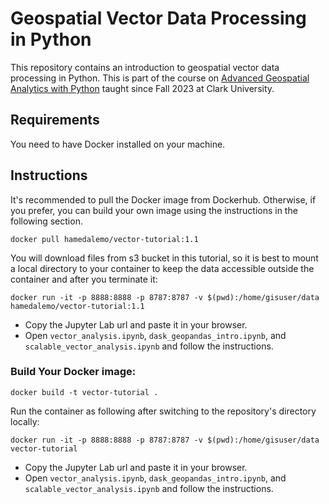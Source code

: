 # Geospatial Vector Data Processing in Python
This repository contains an introduction to geospatial vector data processing in Python. This is part of the course on [Advanced Geospatial Analytics with Python](https://hamedalemo.github.io/advanced-geo-python/intro.html) taught since Fall 2023 at Clark University. 

## Requirements

You need to have Docker installed on your machine. 


## Instructions

It's recommended to pull the Docker image from Dockerhub. Otherwise, if you prefer, you can build your own image using the instructions in the following section. 

```
docker pull hamedalemo/vector-tutorial:1.1
```
You will download files from s3 bucket in this tutorial, so it is best to mount a local directory to your container to keep the data accessible outside the container and after you terminate it:

```
docker run -it -p 8888:8888 -p 8787:8787 -v $(pwd):/home/gisuser/data hamedalemo/vector-tutorial:1.1
```
- Copy the Jupyter Lab url and paste it in your browser. 
- Open `vector_analysis.ipynb`, `dask_geopandas_intro.ipynb`, and `scalable_vector_analysis.ipynb` and follow the instructions. 


### Build Your Docker image:

```
docker build -t vector-tutorial .
```

Run the container as following after switching to the repository's directory locally:

```
docker run -it -p 8888:8888 -p 8787:8787 -v $(pwd):/home/gisuser/data vector-tutorial
```
- Copy the Jupyter Lab url and paste it in your browser. 
- Open `vector_analysis.ipynb`, `dask_geopandas_intro.ipynb`, and `scalable_vector_analysis.ipynb` and follow the instructions. 
